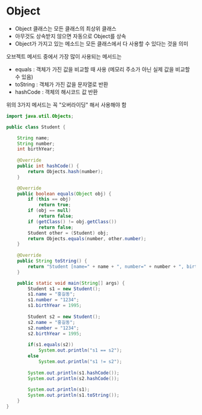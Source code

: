 # Object
- Object 클래스는 모든 클래스의 최상위 클래스
- 아무것도 상속받지 않으면 자동으로 Object를 상속
- Object가 가지고 있는 메소드는 모든 클래스에서 다 사용할 수 있다는 것을 의미

오브젝트 메서드 중에서 가장 많이 사용되는 메서드는
- equals : 객체가 가진 값을 비교할 때 사용 (메모리 주소가 아닌 실제 값을 비교할 수 있음)
- toString : 객체가 가진 값을 문자열로 반환
- hashCode : 객체의 해시코드 값 반환  

위의 3가지 메서드는 꼭 "오버라이딩" 해서 사용해야 함

```java
import java.util.Objects;

public class Student {

	String name;
	String number;
	int birthYear;
	
	@Override
	public int hashCode() {
		return Objects.hash(number);
	}

	@Override
	public boolean equals(Object obj) {
		if (this == obj)
			return true;
		if (obj == null)
			return false;
		if (getClass() != obj.getClass())
			return false;
		Student other = (Student) obj;
		return Objects.equals(number, other.number);
	}
	
	@Override
	public String toString() {
		return "Student [name=" + name + ", number=" + number + ", birthYear=" + birthYear + "]";
	}

	public static void main(String[] args) {
		Student s1 = new Student();
		s1.name = "홍길동";
		s1.number = "1234";
		s1.birthYear = 1995;
		
		Student s2 = new Student();
		s2.name = "홍길동";
		s2.number = "1234";
		s2.birthYear = 1995;
		
		if(s1.equals(s2))
			System.out.println("s1 == s2");
		else
			System.out.println("s1 != s2");
		
		System.out.println(s1.hashCode());
		System.out.println(s2.hashCode());
		
		System.out.println(s1);
		System.out.println(s1.toString());
	}
}
```
